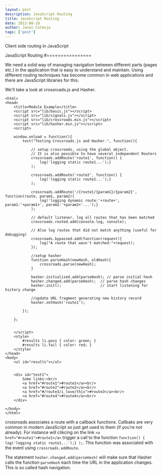 ```yaml
---
layout: post
description: JavaScript Routing
title: JavaScript Routing
date: 2012-08-10
author: Jonas Colmsjo
tags: ['post']
---
```


Client side routing in JavaScript





JavaScript Routing
#================


We need a solid way of managing navigation between different parts (pages etc.) in the application that is easy to understand and maintain. Using different routing techniques has become common in web applications and there are JavaScript libraries for this.

We'll take a look at crossroads.js and Hasher. 


```
<html>
<head>
	<title>Module Example</title>
	<script src="lib/basic.js"></script>
	<script src="lib/signals.js"></script>
	<script src="lib/crossroads.min.js"></script>
	<script src="lib/hasher.min.js"></script>
	<script>

	window.onload = function(){
		test("Testing Crossroads.js and Hasher.", function(){
			
			// setup crossroads, using the global object. 
			// It is also possible to have several independent Routers
			crossroads.addRoute('route1', function() { 
				log('logging static route1...');} 
			);
			
			crossroads.addRoute('route2', function() {
				log('logging static route2...');} 
			); 
			
			crossroads.addRoute('/{route}/{param1}/{param2}', function(route, param1, param2){
				log('logging dynamic route:'+route+', param1:'+param1+', param2:'+param2+'...');} 
			); 
			
			// default listener, log all routes that has been matched
			crossroads.routed.add(console.log, console); 
			
			// Also log routes that did not match anything (useful for debugging)
			crossroads.bypassed.add(function(request){
				log("A route that wasn't matched:"+request); 
			});
			
			//setup hasher
			function parseHash(newHash, oldHash){
				crossroads.parse(newHash); 
			}
			
			hasher.initialized.add(parseHash); // parse initial hash 
			hasher.changed.add(parseHash); 	// parse hash changes 
			hasher.init(); 					// start listening for history change
			
			//update URL fragment generating new history record 
			hasher.setHash('route1');

		});
  
	};
	
	
	</script>
	<style>
		#results li.pass { color: green; }
		#results li.fail { color: red; }
	</style>
</head>
<body>
	<ul id="results"></ul>
	
	
	<div id="test1">
		Some links:<br/>
		<a href="#route1">#route1</a><br/>
		<a href="#route2">#route2</a><br/>
		<a href="#/route3/i_love/this">#route3</a><br/>
		<a href="#route4">#route4</a><br/>
	</div>
	
</body>
</html>
```

crossroads associates a route with a callback functions. Callbaks are very common in modern JavaScript so just get used to them (if you're not already). For instance will clikcing on the link `<a href="#route1">#route1</a>` trigger a call to the function `function() { log('logging static route1...');} );`. This function was associated with the event using `crossroads.addRoute`.

The statement `hasher.changed.add(parseHash)` will make sure that Hasher calls the function `parseHash` each time the URL in the application changes. This is so called hash navigation.
